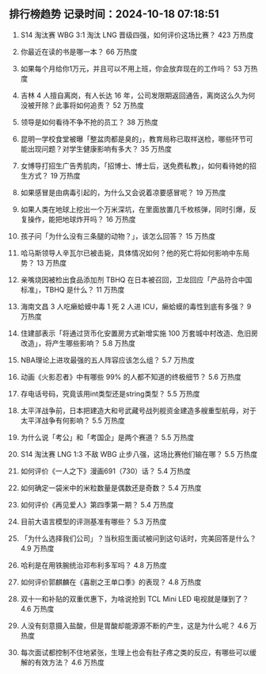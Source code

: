 
## 排行榜趋势 记录时间：2024-10-18 07:18:51
  
  1. S14 淘汰赛 WBG 3:1 淘汰 LNG 晋级四强，如何评价这场比赛？ 423 万热度
    
  2. 你最近在读的书是哪一本？ 66 万热度
    
  3. 如果每个月给你1万元，并且可以不用上班，你会放弃现在的工作吗？ 53 万热度
    
  4. 吉林 4 人擅自离岗，有人长达 16 年，公司发限期返回通告，离岗这么久为何没被开除？此事将如何追责？ 52 万热度
    
  5. 领导是如何看待不争不抢的员工？ 38 万热度
    
  6. 昆明一学校食堂被曝「整盆肉都是臭的」，教育局称已取样送检，哪些环节可能出现问题？对学生健康影响有多大？ 35 万热度
    
  7. 女博导打招生广告秀肌肉，「招博士、博士后，送免费私教」，如何看待她的招生方式？ 19 万热度
    
  8. 如果感冒是由病毒引起的，为什么又会说着凉要感冒呢？ 19 万热度
    
  9. 如果人类在地球上挖出一个万米深坑，在里面放置几千枚核弹，同时引爆，反复操作，能把地球炸开吗？ 16 万热度
    
  10. 孩子问「为什么没有三条腿的动物？」，该怎么回答？ 15 万热度
    
  11. 哈马斯领导人辛瓦尔已被击毙，具体情况如何？他的死亡将如何影响中东局势？ 13 万热度
    
  12. 亲嘴烧因被检出食品添加剂 TBHQ 在日本被召回，卫龙回应「产品符合中国标准」，TBHQ 是什么？ 11 万热度
    
  13. 海南文昌 3 人吃癞蛤蟆中毒 1 死 2 人进 ICU，癞蛤蟆的毒性到底有多强？ 9 万热度
    
  14. 住建部表示「将通过货币化安置房方式新增实施 100 万套城中村改造、危旧房改造」，将产生哪些影响？ 5.8 万热度
    
  15. NBA理论上进攻最强的五人阵容应该怎么组？ 5.7 万热度
    
  16. 动画《火影忍者》中有哪些 99% 的人都不知道的终极细节？ 5.6 万热度
    
  17. 存电话号码，究竟该用int类型还是string类型？ 5.5 万热度
    
  18. 太平洋战争前，日本把建造大和号武藏号战列舰资金建造多艘重型航母，对于太平洋战争有何影响？ 5.5 万热度
    
  19. 为什么说「考公」和「考国企」是两个赛道？ 5.5 万热度
    
  20. S14 淘汰赛 LNG 1:3 不敌 WBG 止步八强，这场比赛他们输在哪？ 5.5 万热度
    
  21. 如何评价《一人之下》漫画691（730）话？ 5.4 万热度
    
  22. 如何确定一袋米中的米粒数量是偶数还是奇数？ 5.4 万热度
    
  23. 如何评价《再见爱人》第四季第一期？ 5.4 万热度
    
  24. 目前大语言模型的评测基准有哪些？ 5.3 万热度
    
  25. 「为什么选择我们公司」？当秋招生面试被问到这句话时，完美回答是什么？ 4.9 万热度
    
  26. 哈利是在用铁腕统治邓布利多军吗？ 4.8 万热度
    
  27. 如何评价郭麒麟在《喜剧之王单口季》的表现？ 4.8 万热度
    
  28. 双十一和补贴的双重优惠下，为啥说抢到 TCL Mini LED 电视就是赚到了？ 4.6 万热度
    
  29. 人没有刻意摄入盐酸，但是胃酸却能源源不断的产生，这是为什么呢？ 4.6 万热度
    
  30. 每次面试都控制不住地紧张，生理上也会有肚子疼之类的反应，有哪些可以缓解的有效方法？ 4.6 万热度
    